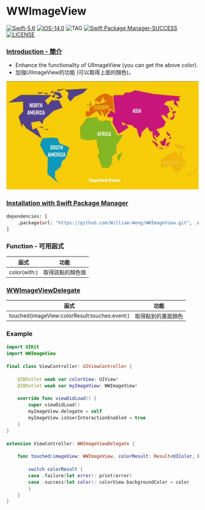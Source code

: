 # WWImageView
[![Swift-5.6](https://img.shields.io/badge/Swift-5.6-orange.svg?style=flat)](https://developer.apple.com/swift/) [![iOS-14.0](https://img.shields.io/badge/iOS-14.0-pink.svg?style=flat)](https://developer.apple.com/swift/) ![TAG](https://img.shields.io/github/v/tag/William-Weng/WWImageView) [![Swift Package Manager-SUCCESS](https://img.shields.io/badge/Swift_Package_Manager-SUCCESS-blue.svg?style=flat)](https://developer.apple.com/swift/) [![LICENSE](https://img.shields.io/badge/LICENSE-MIT-yellow.svg?style=flat)](https://developer.apple.com/swift/)

### [Introduction - 簡介](https://swiftpackageindex.com/William-Weng)
- Enhance the functionality of UIImageView (you can get the above color).
- 加強UIImageView的功能 (可以取得上面的顏色)。

![](./Example.webp)

### [Installation with Swift Package Manager](https://medium.com/彼得潘的-swift-ios-app-開發問題解答集/使用-spm-安裝第三方套件-xcode-11-新功能-2c4ffcf85b4b)
```bash
dependencies: [
    .package(url: "https://github.com/William-Weng/WWImageView.git", .upToNextMajor(from: "1.0.3"))
]
```

### Function - 可用函式
|函式|功能|
|-|-|
|color(with:)|取得該點的顏色值|

### [WWImageViewDelegate](https://ezgif.com/video-to-webp)
|函式|功能|
|-|-|
|touched(imageView:colorResult:touches:event:)|取得點到的畫面顏色|

### Example
```swift
import UIKit
import WWImageView

final class ViewController: UIViewController {
    
    @IBOutlet weak var colorView: UIView!
    @IBOutlet weak var myImageView: WWImageView!
    
    override func viewDidLoad() {
        super.viewDidLoad()
        myImageView.delegate = self
        myImageView.isUserInteractionEnabled = true
    }
}

extension ViewController: WWImageViewDelegate {
    
    func touched(imageView: WWImageView, colorResult: Result<UIColor, Error>, touches: Set<UITouch>, event: UIEvent?)
        
        switch colorResult {
        case .failure(let error): print(error)
        case .success(let color): colorView.backgroundColor = color
        }
    }
}
```


